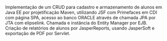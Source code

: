   Implementação de um CRUD para cadastro e armazenamento de alunos em Java EE por projetificação Maven, utilizando JSF com Primefaces
em CDI com página SPA, acesso ao banco ORACLE através de chamada JPA por JTA com elipselink. Chamada e instância do Entity Manager por
EJB. Criação de relatórios de alunos por JasperReports, usando JasperSoft e exportação de PDF por Servlet.
